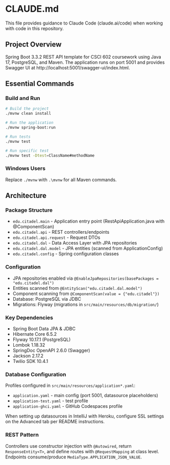 # CLAUDE.md

This file provides guidance to Claude Code (claude.ai/code) when working with code in this repository.

## Project Overview

Spring Boot 3.3.2 REST API template for CSCI 602 coursework using Java 17, PostgreSQL, and Maven. The application runs on port 5001 and provides Swagger UI at http://localhost:5001/swagger-ui/index.html.

## Essential Commands

### Build and Run
```bash
# Build the project
./mvnw clean install

# Run the application
./mvnw spring-boot:run

# Run tests
./mvnw test

# Run specific test
./mvnw test -Dtest=ClassName#methodName
```

### Windows Users
Replace `./mvnw` with `.\mvnw` for all Maven commands.

## Architecture

### Package Structure
- `edu.citadel.main` - Application entry point (RestApiApplication.java with @ComponentScan)
- `edu.citadel.api` - REST controllers/endpoints
- `edu.citadel.api.request` - Request DTOs
- `edu.citadel.dal` - Data Access Layer with JPA repositories
- `edu.citadel.dal.model` - JPA entities (scanned from ApplicationConfig)
- `edu.citadel.config` - Spring configuration classes

### Configuration
- JPA repositories enabled via `@EnableJpaRepositories(basePackages = "edu.citadel.dal")`
- Entities scanned from `@EntityScan("edu.citadel.dal.model")`
- Component scanning from `@ComponentScan(value = {"edu.citadel"})`
- Database: PostgreSQL via JDBC
- Migrations: Flyway (migrations in `src/main/resources/db/migration/`)

### Key Dependencies
- Spring Boot Data JPA & JDBC
- Hibernate Core 6.5.2
- Flyway 10.17.1 (PostgreSQL)
- Lombok 1.18.32
- SpringDoc OpenAPI 2.6.0 (Swagger)
- Jackson 2.17.2
- Twilio SDK 10.4.1

### Database Configuration
Profiles configured in `src/main/resources/application*.yaml`:
- `application.yaml` - main config (port 5001, datasource placeholders)
- `application-test.yaml` - test profile
- `application-ghci.yaml` - GitHub Codespaces profile

When setting up datasources in IntelliJ with Heroku, configure SSL settings on the Advanced tab per README instructions.

### REST Pattern
Controllers use constructor injection with `@Autowired`, return `ResponseEntity<T>`, and define routes with `@RequestMapping` at class level. Endpoints consume/produce `MediaType.APPLICATION_JSON_VALUE`.
